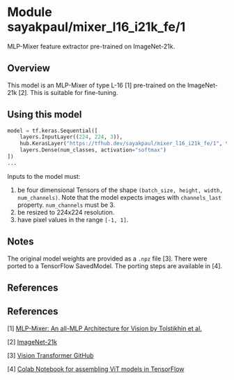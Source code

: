 # Module sayakpaul/mixer_l16_i21k_fe/1

MLP-Mixer feature extractor pre-trained on ImageNet-21k.

<!-- asset-path: https://storage.googleapis.com/flowers-experimental/mixer/L_16_imagenet21k_fe.tar.gz -->
<!-- task: image-classification -->
<!-- network-architecture: mixer -->
<!-- format: saved_model_2 -->
<!-- fine-tunable: true -->
<!-- license: apache-2.0 -->
<!-- colab: https://colab.research.google.com/github/sayakpaul/MLPMixer-jax2tf/blob/main/fine-tune.ipynb -->


## Overview

This model is an MLP-Mixer of type L-16 [1] pre-trained on the ImageNet-21k [2]. This is suitable for fine-tuning.

## Using this model

```python
model = tf.keras.Sequential([
    layers.InputLayer((224, 224, 3)),
    hub.KerasLayer("https://tfhub.dev/sayakpaul/mixer_l16_i21k_fe/1", trainable=True),
    layers.Dense(num_classes, activation="softmax")
])
...
```

Inputs to the model must:

1. be four dimensional Tensors of the shape `(batch_size, height, width, num_channels)`. Note that the model expects
   images with  `channels_last`  property. `num_channels` must be 3. 
2. be resized to 224x224 resolution.
3. have pixel values in the range `[-1, 1]`.


## Notes

The original model weights are provided as a `.npz` file [3]. There were ported to a TensorFlow SavedModel. The porting
steps are available in [4].

## References

## References

[1] [MLP-Mixer: An all-MLP Architecture for Vision by Tolstikhin et al.](https://arxiv.org/abs/2105.01601)

[2] [ImageNet-21k](https://www.image-net.org/)  

[3] [Vision Transformer GitHub](https://github.com/google-research/vision_transformer)

[4] [Colab Notebook for assembling ViT models in TensorFlow](https://colab.research.google.com/github/sayakpaul/MLPMixer-jax2tf/blob/main/conversion.ipynb)